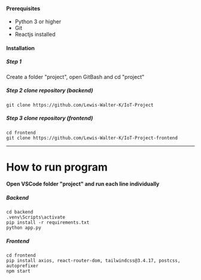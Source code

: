 #### **Prerequisites**
- Python 3 or higher
- Git 
- Reactjs installed

#### Installation
##### Step 1
Create a folder "project", open GitBash and cd "project"

##### Step 2  clone repository (backend)
    git clone https://github.com/Lewis-Walter-K/IoT-Project
    

##### Step 3 clone repository (frontend)
	cd frontend
    git clone https://github.com/Lewis-Walter-K/IoT-Project-frontend
	

------------
# How to run program
#### Open VSCode folder "project" and run each line individually
##### Backend
    cd backend
    .venv\Scripts\activate
    pip install -r requirements.txt
	python app.py

##### Frontend
    cd frontend
    pip install axios, react-router-dom, tailwindcss@3.4.17, postcss, autoprefixer
	npm start
